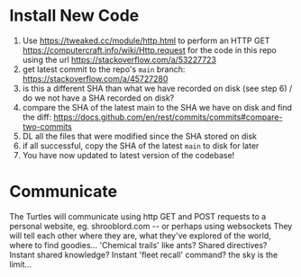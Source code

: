 # Install New Code
1. Use https://tweaked.cc/module/http.html to perform an HTTP GET https://computercraft.info/wiki/Http.request for the code in this repo using the url https://stackoverflow.com/a/53227723
2. get latest commit to the repo's `main` branch: https://stackoverflow.com/a/45727280
3. is this a different SHA than what we have recorded on disk (see step 6) / do we not have a SHA recorded on disk?
4. compare the SHA of the latest main to the SHA we have on disk and find the diff: https://docs.github.com/en/rest/commits/commits#compare-two-commits
5. DL all the files that were modified since the SHA stored on disk
6. if all successful, copy the SHA of the latest `main` to disk for later
7. You have now updated to latest version of the codebase!

# Communicate
The Turtles will communicate using http GET and POST requests to a personal website, eg. shrooblord.com -- or perhaps using websockets
They will tell each other where they are, what they've explored of the world, where to find goodies...
'Chemical trails' like ants?
Shared directives?
Instant shared knowledge?
Instant 'fleet recall' command?
the sky is the limit...
